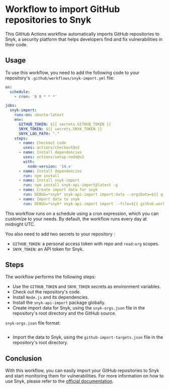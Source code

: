 # Workflow to import GitHub repositories to Snyk
This GitHub Actions workflow automatically imports GitHub repositories to Snyk, a security platform that helps developers find and fix vulnerabilities in their code.

## Usage
To use this workflow, you need to add the following code to your repository's `.github/workflows/snyk-import.yml` file:

```yaml
on:
  schedule:
    - cron: '0 0 * * *'

jobs:
  snyk-import:
    runs-on: ubuntu-latest
    env:
      GITHUB_TOKEN: ${{ secrets.GITHUB_TOKEN }}
      SNYK_TOKEN: ${{ secrets.SNYK_TOKEN }}
      SNYK_LOG_PATH: "."
    steps:
      - name: Checkout code
        uses: actions/checkout@v2
      - name: Install dependencies
        uses: actions/setup-node@v2
        with:
          node-version: '14.x'
      - name: Install dependencies
        run: npm install
      - name: Install snyk-import 
        run: npm install snyk-api-import@latest -g
      - name: Create import data for snyk
        run: DEBUG=*snyk* snyk-api-import import:data --orgsData=${{ github.workspace }}/snyk-orgs.json --source=github
      - name: Import data to snyk
        run: DEBUG=*snyk* snyk-api-import import --file=${{ github.workspace }}/github-import-targets.json 

```

This workflow runs on a schedule using a cron expression, which you can customize to your needs. By default, the workflow runs every day at midnight UTC.


You also need to add two secrets to your repository : 

- `GITHUB_TOKEN`: a personal access token with repo and `read:org` scopes.
- `SNYK_TOKEN`: an API token for Snyk.

## Steps
The workflow performs the following steps:

- Use the `GITHUB_TOKEN` and `SNYK_TOKEN` secrets as environment variables.
- Check out the repository's code.
- Install `Node.js` and its dependencies.
- Install the `snyk-api-import` package globally.
- Create import data for Snyk, using the `snyk-orgs.json` file in the repository's root directory and the GitHub source.
 
 `snyk-orgs.json` file format:
  ```json
  
  ```
  
- Import the data to Snyk, using the `github-import-targets.json` file in the repository's root directory.

## Conclusion
With this workflow, you can easily import your GitHub repositories to Snyk and start monitoring them for vulnerabilities. For more information on how to use Snyk, please refer to the [official documentation](https://docs.snyk.io/).
